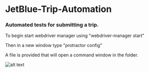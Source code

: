 # JetBlue-Trip-Automation
### Automated tests for submitting a trip.

To begin start webdriver manager using "webdriver-manager start"

Then in a new window type "protractor config"

A file is provided that will open a command window in the folder.


![alt text](https://nodejs.org/static/images/logos/nodejs-new-pantone-black.png "NodeJS Logo")
